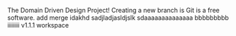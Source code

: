 The Domain Driven Design Project!
Creating a new branch is Git is a free software.
add merge
idakhd
sadjladjasldjslk
sdaaaaaaaaaaaaaa
bbbbbbbbb
iiiiiiii
v1.1.1 workspace
